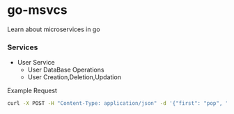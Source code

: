 # go-msvcs
Learn about microservices in go

### Services

- User Service
    * User DataBase Operations
    * User Creation,Deletion,Updation

Example Request
```sh
curl -X POST -H "Content-Type: application/json" -d '{"first": "pop", "last": "dop", "email": "dld@gmail.com"}' http://localhost:5000/users
```
